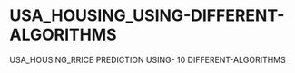 # USA_HOUSING_USING-DIFFERENT-ALGORITHMS
USA_HOUSING_RRICE PREDICTION USING- 10 DIFFERENT-ALGORITHMS
